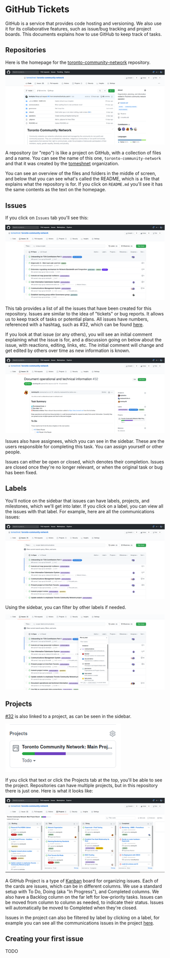 # GitHub Tickets

GitHub is a service that provides code hosting and versioning. We also use it for its collaborative features, such as issue/bug tracking and project boards. This documents explains how to use GitHub to keep track of tasks.

## Repositories

Here is the homepage for the [toronto-community-network](https://github.com/tomeshnet/toronto-community-network) repository.

![homepage](./images/homepage.png)

A repository (or "repo") is like a project on GitHub, with a collection of files and a name. You can see the name of this one, `toronto-community-network` and that it was created by the [tomeshnet](https://github.com/tomeshnet) organization.

You can see an overview of the files and folders in the middle of screen, and below that you can see what's called the README, which is a file that explains what the repository is for. If you click on `README.md` you'll see it has the same contents as the text on the homepage.

## Issues

If you click on `Issues` tab you'll see this:

![issues](./images/issues.png)

This tab provides a list of all the issues that have been created for this repository. Issues are similar to the idea of "tickets" or bug reports. It allows us to keep track of tasks or potential plans. All issues have numbers, referenced with a hashtag, such as #32, which can be found [here](https://github.com/tomeshnet/toronto-community-network/issues/32).

If you look at that issue (or any others), you will see an initial comment explaining what the issue is for, and a discussion going on below about the issue, with reactions, editing, links, etc. The initial comment will change and get edited by others over time as new information is known.

![issue initial comment](./images/issue_initial.png)

Issues also have assignees, which you can see in the sidebar. These are the users responsible for completing this task. You can assign yourself or other people.

Issues can either be open or closed, which denotes their completion. Issues are closed once they're no longer relevant, or when the original task or bug has been fixed.

## Labels

You'll notice on the sidebar that issues can have labels, projects, and milestones, which we'll get into later. If you click on a label, you can view all the issues with that label. For example, here are all the communications issues:

![communications issues](./images/issue_comms_label.png)

Using the sidebar, you can filter by other labels if needed.

![filter labels modal](./images/filter_labels.png)


## Projects

[#32](https://github.com/tomeshnet/toronto-community-network/issues/32) is also linked to a project, as can be seen in the sidebar.

![sidebar project](./images/sidebar_project.png)

If you click that text or click the Projects tab at the top, you'll be able to see the project. Repositories can have multiple projects, but in this repository there is just one. Here is what it looks like:

![project view](./images/project.png)

A GitHub Project is a type of [Kanban](https://en.wikipedia.org/wiki/Kanban_%28development%29) board for organizing issues.
Each of the cards are issues, which can be in different columns. We use a standard setup with To Do, Doing (aka "In Progress"), and Completed columns.
We also have a Backlog column on the far left for low-priority tasks. Issues can be moved from column to column as needed, to indicate their status. Issues will automatically be moved to Completed when they're closed.

Issues in the project can also be filtered by label by clicking on a label, for example you can see all the communications issues in the project [here](https://github.com/tomeshnet/toronto-community-network/projects/1?card_filter_query=label%3Acommunications).


## Creating your first issue

TODO
